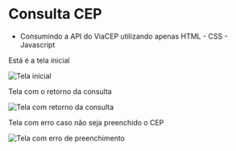 # Consulta CEP

- Consumindo a API do ViaCEP utilizando apenas HTML - CSS - Javascript


Está é a tela inicial

![Tela inicial]("https://github.com/AguiarVicente/consultaCep/blob/main/assets/tela_inicial.png")

Tela com o retorno da consulta

![Tela com retorno da consulta]("https://github.com/AguiarVicente/consultaCep/blob/main/assets/resultado.png")

Tela com erro caso não seja preenchido o CEP

![Tela com erro de preenchimento]("https://github.com/AguiarVicente/consultaCep/blob/main/assets/erro.png")
